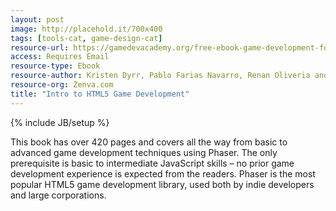 ```yaml
---
layout: post
image: http://placehold.it/700x400
tags: [tools-cat, game-design-cat]
resource-url: https://gamedevacademy.org/free-ebook-game-development-for-human-beings/
access: Requires Email
resource-type: Ebook
resource-author: Kristen Dyrr, Pablo Farias Navarro, Renan Oliveria and Ben Sparks
resource-org: Zenva.com
title: "Intro to HTML5 Game Development"
---
```

{% include JB/setup %}

This book has over 420 pages and covers all the way from basic to advanced game development techniques using Phaser. The only prerequisite is basic to intermediate JavaScript skills – no prior game development experience is expected from the readers. Phaser is the most popular HTML5 game development library, used both by indie developers and large corporations.
